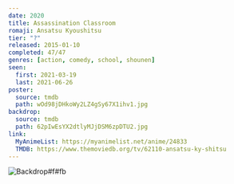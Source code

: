 ```yaml
---
date: 2020
title: Assassination Classroom
romaji: Ansatsu Kyoushitsu
tier: "?"
released: 2015-01-10
completed: 47/47
genres: [action, comedy, school, shounen]
seen:
  first: 2021-03-19
  last: 2021-06-26
poster:
  source: tmdb
  path: wOd98jDHkoWy2LZ4gSy67X1ihv1.jpg
backdrop:
  source: tmdb
  path: 62pIwEsYX2dtlyMJjDSM6zpDTU2.jpg
link:
  MyAnimeList: https://myanimelist.net/anime/24833
  TMDB: https://www.themoviedb.org/tv/62110-ansatsu-ky-shitsu
---
```


![Backdrop#f#fb](https://www.themoviedb.org/t/p/original/zkc2FkVymJDNXisS1mgpr8Ip2J.jpg "Source: TMDB")

